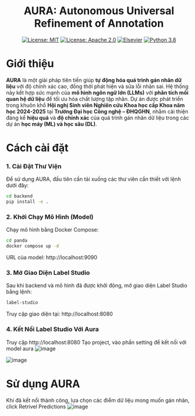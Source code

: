 <div align="center">

# AURA: Autonomous Universal Refinement of Annotation
[![License: MIT](https://img.shields.io/badge/License-MIT-green.svg)](https://opensource.org/licenses/MIT)
[![License: Apache 2.0](https://img.shields.io/badge/License-Apache%202.0-blue.svg)](https://opensource.org/licenses/Apache-2.0)
[![Elsevier](https://img.shields.io/badge/📝-Paper-red)](https://www.sciencedirect.com/science/article/abs/pii/S0167739X2500024X#:~:text=In%20this%20paper%2C%20we%20introduce%20Cola%2C%20a%20novel,comprehensive%20and%20robust%20solution%20to%20corrupted%20label%20detection.)
[![Python 3.8](https://img.shields.io/badge/python-3.8+-blue.svg)](https://www.python.org/downloads/release/python-380/) 
</div>

# Giới thiệu
**AURA** là một giải pháp tiên tiến giúp **tự động hóa quá trình gán nhãn dữ liệu** với độ chính xác cao, đồng thời phát hiện và sửa lỗi nhãn sai. Hệ thống này kết hợp sức mạnh của **mô hình ngôn ngữ lớn (LLMs)** với **phân tích mối quan hệ dữ liệu** để tối ưu hóa chất lượng tập nhãn. Dự án được phát triển trong khuôn khổ **Hội nghị Sinh viên Nghiên cứu Khoa học cấp Khoa năm học 2024-2025** tại **Trường Đại học Công nghệ – ĐHQGHN**, nhằm cải thiện đáng kể **hiệu quả** và **độ chính xác** của quá trình gán nhãn dữ liệu trong các dự án **học máy (ML) và học sâu (DL)**.

# Cách cài đặt
### 1. Cài Đặt Thư Viện
Để sử dụng AURA, đầu tiên cần tải xuống các thư viên cần thiết với lệnh dưới đây:

```bash
cd backend
pip install -e .
```

### 2. Khởi Chạy Mô Hình (Model)
Chạy mô hình bằng Docker Compose:

```bash
cd panda
docker compose up -d
```

URL của model: http://localhost:9090

### 3. Mở Giao Diện Label Studio
Sau khi backend và mô hình đã được khởi động, mở giao diện Label Studio bằng lệnh:

```bash
label-studio
```
Truy cập giao diện tại: http://localhost:8080

### 4. Kết Nối Label Studio Với Aura
Truy cập http://localhost:8080
Tạo project, vào phần setting để kết nối với model aura
![image](https://github.com/user-attachments/assets/6dcaae5e-81db-45a4-a235-8bdb3461098a)

![image](https://github.com/user-attachments/assets/7d1ae12b-4599-4899-9de0-f27eca60592e)

# Sử dụng AURA
Khi đã kết nối thành công, lựa chọn các điểm dữ liệu mong muốn gán nhãn, click Retrivel Predictions
![image](https://github.com/user-attachments/assets/ca81086c-70b4-43c2-891d-317994dbd55c)


